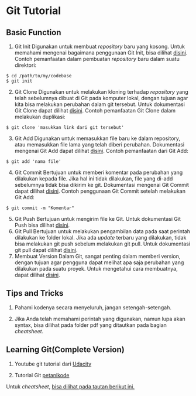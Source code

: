 # Git Tutorial
## Basic Function 

 1. Git Init
Digunakan untuk membuat *repository* baru yang kosong. Untuk memahami mengenai bagaimana penggunaan Git Init, bisa dilihat [disini](https://git-scm.com/docs/git-init).
Contoh pemanfaatan dalam pembuatan *repository* baru dalam suatu direktori:
```
$ cd /path/to/my/codebase
$ git init
```

 2. Git Clone
Digunakan untuk melakukan kloning terhadap *repository* yang telah sebelumnya dibuat di Git pada komputer lokal, dengan tujuan agar kita bisa melakukan perubahan dalam git tersebut. Untuk dokumentasi Git Clone dapat dilihat [disini](https://git-scm.com/docs/git-clone).
Contoh pemanfaatan Git Clone dalam melakukan duplikasi:
```
$ git clone 'masukkan link dari git tersebut'
```

 3. Git Add
Digunakan untuk memasukkan file baru ke dalam repository, atau memasukkan file lama yang telah diberi perubahan. Dokumentasi mengenai Git Add dapat dilihat [disini](https://git-scm.com/docs/git-add).
Contoh pemanfaatan dari Git Add:
```
$ git add 'nama file'
```

 4. Git Commit
Bertujuan untuk memberi komentar pada perubahan yang dilakukan kepada file. Jika hal ini tidak dilakukan, file yang di-add sebelumnya tidak bisa dikirim ke git. Dokumentasi mengenai Git Commit dapat dilihat [disini](https://git-scm.com/docs/git-commit).
Contoh penggunaan Git Commit setelah melakukan Git Add:
```
$ git commit -m "Komentar"
```
5. Git Push
Bertujuan untuk mengirim file ke Git. Untuk dokumentasi Git Push bisa dilihat [disini](https://git-scm.com/docs/git-push).
6. Git Pull
Bertujuan untuk melakukan pengambilan data pada saat perintah dilakukan ke folder lokal. Jika ada *update* terbaru yang dilakukan, tidak bisa melakukan git push sebelum melakukan git pull. Untuk dokumentasi git pull dapat dilihat [disini](https://git-scm.com/docs/git-pull).
7. Membuat Version
Dalam Git, sangat penting dalam memberi version, dengan tujuan agar pengguna dapat melihat apa saja perubahan yang dilakukan pada suatu proyek. Untuk mengetahui cara membuatnya, dapat dilihat [disini](https://help.github.com/en/github/administering-a-repository/creating-releases).

## Tips and Tricks
1. Pahami kodenya secara menyeluruh, jangan setengah-setengah.

2. Jika Anda telah memahami perintah yang digunakan, namun lupa akan syntax, bisa dilihat pada folder pdf yang ditautkan pada bagian *cheatsheet*.

## Learning Git(Complete Version)
1. Youtube git tutorial dari [Udacity](https://www.youtube.com/playlist?list=PLAwxTw4SYaPk8_-6IGxJtD3i2QAu5_s_p)

2. Tutorial Git [petanikode](https://www.petanikode.com/tutorial/git/)

Untuk *cheatsheet*, [bisa dilihat pada tautan berikut ini.](https://education.github.com/git-cheat-sheet-education.pdf)